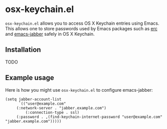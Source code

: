 # osx-keychain.el
`osx-keychain.el` allows you to access OS X Keychain entries using Emacs. This allows one to store passwords used by Emacs packages such as [erc](http://www.emacswiki.org/cgi-bin/wiki/ERC) and [emacs-jabber](http://emacs-jabber.sourceforge.net/) safely in OS X Keychain.
## Installation
TODO
## Example usage
Here is how you might use `osx-keychain.el` to configure emacs-jabber:
```
(setq jabber-account-list
      `(("user@example.com"
	 (:network-server . "jabber.example.com")
         (:connection-type . ssl)
	 (:password . ,(find-keychain-internet-password "user@example.com" "jabber.example.com")))))
```